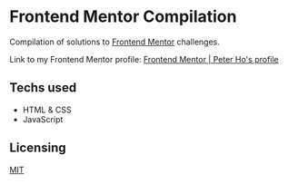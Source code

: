 # Frontend Mentor Compilation

Compilation of solutions to [Frontend Mentor](https://www.frontendmentor.io/) challenges.

Link to my Frontend Mentor profile: [Frontend Mentor | Peter Ho's profile](https://www.frontendmentor.io/profile/peterhohk)

## Techs used

- HTML & CSS
- JavaScript

## Licensing

[MIT](/LICENSE)